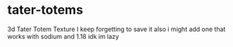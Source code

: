 # tater-totems
3d Tater Totem Texture
I keep forgetting to save it also i might add one that works with sodium and 1.18 idk im lazy
